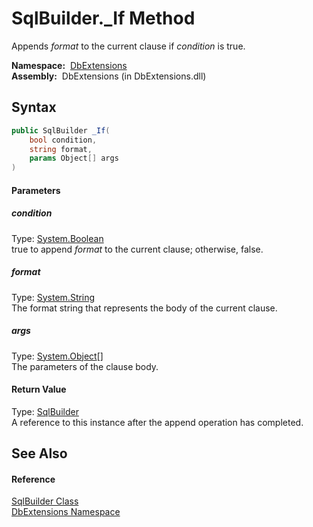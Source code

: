 SqlBuilder._If Method
=====================
  Appends *format* to the current clause if *condition* is true.

  **Namespace:**  [DbExtensions][1]  
  **Assembly:**  DbExtensions (in DbExtensions.dll)

Syntax
------

```csharp
public SqlBuilder _If(
	bool condition,
	string format,
	params Object[] args
)
```

#### Parameters

##### *condition*
Type: [System.Boolean][2]  
true to append *format* to the current clause; otherwise, false.

##### *format*
Type: [System.String][3]  
The format string that represents the body of the current clause.

##### *args*
Type: [System.Object][4][]  
The parameters of the clause body.

#### Return Value
Type: [SqlBuilder][5]  
A reference to this instance after the append operation has completed.

See Also
--------

#### Reference
[SqlBuilder Class][5]  
[DbExtensions Namespace][1]  

[1]: ../README.md
[2]: http://msdn.microsoft.com/en-us/library/a28wyd50
[3]: http://msdn.microsoft.com/en-us/library/s1wwdcbf
[4]: http://msdn.microsoft.com/en-us/library/e5kfa45b
[5]: README.md